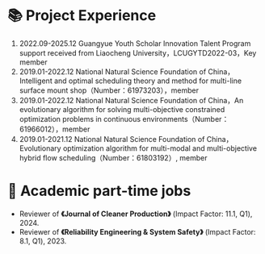 <h1>📚 Project Experience </h1>

<ol>
    <li>
        2022.09-2025.12 Guangyue Youth Scholar Innovation Talent Program support received from Liaocheng University，LCUGYTD2022-03，Key member
    </li>
    <li>
        2019.01-2022.12 National Natural Science Foundation of China，Intelligent and optimal scheduling theory and method for multi-line surface mount shop（Number：61973203），member
    </li>
    <li>
        2019.01-2022.12 National Natural Science Foundation of China，An evolutionary algorithm for solving multi-objective constrained optimization problems in continuous environments（Number：61966012），member
    </li>
    <li>
        2019.01-2021.12 National Natural Science Foundation of China，Evolutionary optimization algorithm for multi-modal and multi-objective hybrid flow scheduling（Number：61803192）, member
    </li>
</ol>

<h1>📝 Academic part-time jobs </h1>

<ul>
    <li>
        Reviewer of <strong>《Journal of Cleaner Production》</strong> (Impact Factor: 11.1, Q1), 2024.
    </li>
    <li>
        Reviewer of <strong>《Reliability Engineering & System Safety》</strong> (Impact Factor: 8.1, Q1), 2023.
    </li>
</ul>
